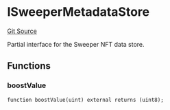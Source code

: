 # ISweeperMetadataStore
[Git Source](https://github.com/FloorDAO/floor-v2/blob/537a38ba21fa97b6f7763cc3c1b0ee2a21e56857/src/contracts/staking/BoostStaking.sol)

Partial interface for the Sweeper NFT data store.


## Functions
### boostValue


```solidity
function boostValue(uint) external returns (uint8);
```

